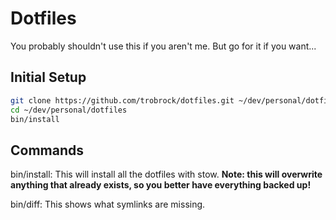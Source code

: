 # Dotfiles

You probably shouldn't use this if you aren't me. But go for it if you want...

## Initial Setup

```bash
git clone https://github.com/trobrock/dotfiles.git ~/dev/personal/dotfiles
cd ~/dev/personal/dotfiles
bin/install
```

## Commands

bin/install: This will install all the dotfiles with stow.
**Note: this will overwrite anything that already exists, so you better have everything backed up!**

bin/diff: This shows what symlinks are missing.
